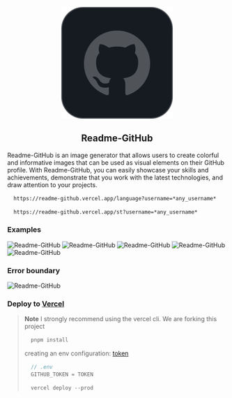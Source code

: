 <p align="center">
  <img src="./readme_logotype.svg" alt="Readme-GitHub" />
  <h2 align="center">Readme-GitHub</h2>
</p>
<p>
Readme-GitHub is an image generator that allows users to create colorful and informative images that can be used as visual elements on their GitHub profile. With Readme-GitHub, you can easily showcase your skills and achievements, demonstrate that you work with the latest technologies, and draw attention to your projects.
</p>



```sh
  https://readme-github.vercel.app/language?username=*any_username*
```
```sh
  https://readme-github.vercel.app/st?username=*any_username*
```

### Examples

<img src="https://readme-github.vercel.app/language" alt="Readme-GitHub" />
<img src="https://readme-github.vercel.app/language?username=heyqbnk" alt="Readme-GitHub"/>
<img src="https://readme-github.vercel.app/language?username=Beksanoff" alt="Readme-GitHub"/>
<img src="https://readme-github.vercel.app/st?username=Beksanoff" alt="Readme-GitHub"/>
<img src="https://readme-github.vercel.app/st?username=TrySquadDF" alt="Readme-GitHub"/>


### Error boundary

 <img src="https://readme-github.vercel.app/language?username=[123]" alt="Readme-GitHub" />

### Deploy to [Vercel](https://vercel.app/)
> **Note**
> I strongly recommend using the vercel cli.
> We are forking this project
> ```js
>   pnpm install
> ```
> creating an env configuration: [token](https://github.com/settings/tokens)
> ```js
>   // .env 
>   GITHUB_TOKEN = TOKEN
> ```
>
> ```js
>   vercel deploy --prod
> ```